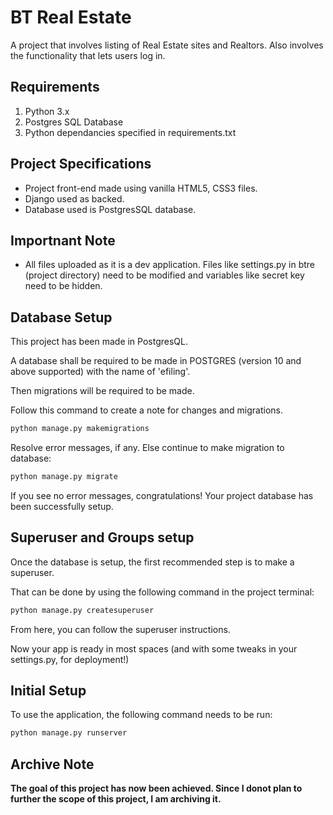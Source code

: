 # BT Real Estate
A project that involves listing of Real Estate sites and Realtors. Also involves the functionality that lets users log in.

## Requirements
1. Python 3.x
2. Postgres SQL Database
3. Python dependancies specified in requirements.txt

## Project Specifications
* Project front-end made using vanilla HTML5, CSS3 files.
* Django used as backed.
* Database used is PostgresSQL database.

## Importnant Note
* All files uploaded as it is a dev application. Files like settings.py in btre (project directory) need to be modified and variables like secret key need to be hidden.


## Database Setup
This project has been made in PostgresQL.

A database shall be required to be made in POSTGRES (version 10 and above supported) with the name of 'efiling'.

Then migrations will be required to be made.

Follow this command to create a note for changes and migrations.

```bash
python manage.py makemigrations
```

Resolve error messages, if any. Else continue to make migration to database:
```bash
python manage.py migrate
```

If you see no error messages, congratulations! Your project database has been successfully setup.

## Superuser and Groups setup

Once the database is setup, the first recommended step is to make a superuser.

That can be done by using the following command in the project terminal:
```bash
python manage.py createsuperuser
```
From here, you can follow the superuser instructions.

Now your app is ready in most spaces (and with some tweaks in your settings.py, for deployment!)


## Initial Setup

To use the application, the following command needs to be run:
```bash
python manage.py runserver
```

## Archive Note
**The goal of this project has now been achieved. Since I donot plan to further the scope of this project, I am archiving it.**
